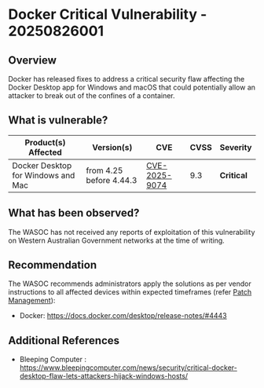 # Docker Critical Vulnerability - 20250826001

## Overview

Docker has released fixes to address a critical security flaw affecting the Docker Desktop app for Windows and macOS that could potentially allow an attacker to break out of the confines of a container.

## What is vulnerable?

| Product(s) Affected                | Version(s)              | CVE                                                             | CVSS | Severity     |
| ---------------------------------- | ----------------------- | --------------------------------------------------------------- | ---- | ------------ |
| Docker Desktop for Windows and Mac | from 4.25 before 4.44.3 | [CVE-2025-9074](https://nvd.nist.gov/vuln/detail/CVE-2025-9074) | 9.3  | **Critical** |

## What has been observed?

The WASOC has not received any reports of exploitation of this vulnerability on Western Australian Government networks at the time of writing.

## Recommendation

The WASOC recommends administrators apply the solutions as per vendor instructions to all affected devices within expected timeframes (refer [Patch Management](../guidelines/patch-management.md)):

- Docker: <https://docs.docker.com/desktop/release-notes/#4443>

## Additional References

- Bleeping Computer : <https://www.bleepingcomputer.com/news/security/critical-docker-desktop-flaw-lets-attackers-hijack-windows-hosts/>
